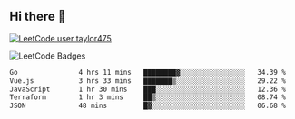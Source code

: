 ## Hi there 👋

[![LeetCode user taylor475](https://img.shields.io/badge/dynamic/json?style=for-the-badge&labelColor=black&color=%23ffa116&label=Solved&query=solvedOverTotal&url=https%3A%2F%2Fleetcode-badge.vercel.app%2Fapi%2Fusers%2Ftaylor475&logo=leetcode&logoColor=yellow)](https://leetcode.com/taylor475/)

<img src="https://leetcode-badge-showcase.vercel.app/api?username=taylor475" alt="LeetCode Badges" />

<!--START_SECTION:waka-->

```txt
Go               4 hrs 11 mins   ████████▓░░░░░░░░░░░░░░░░   34.39 %
Vue.js           3 hrs 33 mins   ███████▒░░░░░░░░░░░░░░░░░   29.22 %
JavaScript       1 hr 30 mins    ███░░░░░░░░░░░░░░░░░░░░░░   12.36 %
Terraform        1 hr 3 mins     ██▒░░░░░░░░░░░░░░░░░░░░░░   08.74 %
JSON             48 mins         █▓░░░░░░░░░░░░░░░░░░░░░░░   06.68 %
```

<!--END_SECTION:waka-->

<!--
**taylor475/taylor475** is a _special_ repository because its `README.md` (this file) appears on your GitHub profile.

